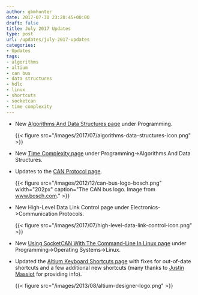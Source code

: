 ```yaml
---
author: gbmhunter
date: 2017-07-30 23:28:45+00:00
draft: false
title: July 2017 Updates
type: post
url: /updates/july-2017-updates
categories:
- Updates
tags:
- algorithms
- altium
- can bus
- data structures
- hdlc
- linux
- shortcuts
- socketcan
- time complexity
---
```



* New [Algorithms And Data Structures page](/programming/algorithms-and-data-structures) under Programming.  

	{{< figure src="/images/2017/07/algorithms-data-structures-icon.png"   >}}

* New [Time Complexity page](/programming/algorithms-and-data-structures/time-complexity) under Programming->Algorithms And Data Structures.
* Updates to the [CAN Protocol page](/electronics/communication-protocols/can-protocol).  

	{{< figure src="/images/2012/12/can-bus-logo-bosch.png" width="202px" caption="The CAN bus logo. Image from www.bosch.com."  >}}

* New High-Level Data Link Control page under Electronics->Communication Protocols.  

	{{< figure src="/images/2017/07/high-level-data-link-control-icon.png"   >}}

* New [Using SocketCAN With The Command-Line In Linux page](/programming/operating-systems/linux/how-to-use-socketcan-with-the-command-line-in-linux) under Programming->Operating Systems->Linux.  

* Updated the [Altium Keyboard Shortcuts page](/electronics/general/altium/altium-keyboard-shortcuts) with fixes for out-of-date shortcuts and a few additional new shortcuts (many thanks to [Justin Massiot](https://twitter.com/justinmassiot) for providing info).  

	{{< figure src="/images/2013/08/altium-designer-logo.png"   >}}